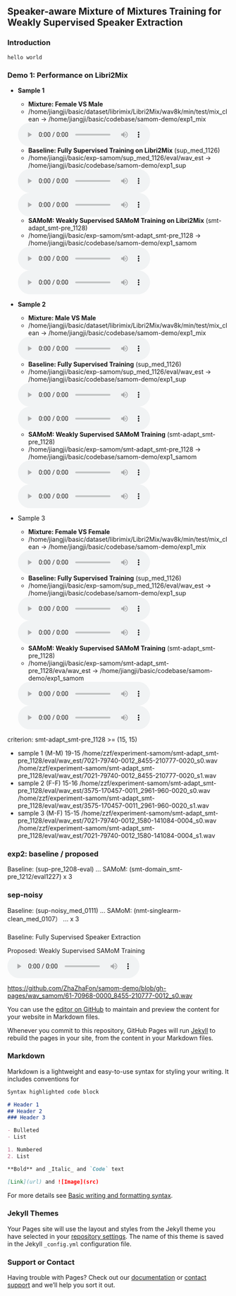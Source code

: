 ## Speaker-aware Mixture of Mixtures Training for Weakly Supervised Speaker Extraction

### Introduction
    hello world

### Demo 1: Performance on Libri2Mix

* **Sample 1**
    * **Mixture: Female VS Male**
    * /home/jiangji/basic/dataset/librimix/Libri2Mix/wav8k/min/test/mix_clean -> /home/jiangji/basic/codebase/samom-demo/exp1_mix
    <audio src="exp1_mix/7021-79740-0012_1580-141084-0004.wav" controls="controls">
    ERROR !!! Cannot Play Audio !!!
    </audio>

    * **Baseline: Fully Supervised Training on Libri2Mix** (sup_med_1126)
    * /home/jiangji/basic/exp-samom/sup_med_1126/eval/wav_est -> /home/jiangji/basic/codebase/samom-demo/exp1_sup
    <audio src="exp1_sup/7021-79740-0012_1580-141084-0004_s1.wav" controls="controls">
    ERROR !!! Cannot Play Audio !!!
    </audio>
    <audio src="exp1_sup/7021-79740-0012_1580-141084-0004_s0.wav" controls="controls">
    ERROR !!! Cannot Play Audio !!!
    </audio>

    * **SAMoM: Weakly Supervised SAMoM Training on Libri2Mix** (smt-adapt_smt-pre_1128)
    * /home/jiangji/basic/exp-samom/smt-adapt_smt-pre_1128 -> /home/jiangji/basic/codebase/samom-demo/exp1_samom
    <audio src="exp1_samom/7021-79740-0012_1580-141084-0004_s1.wav" controls="controls">
    ERROR !!! Cannot Play Audio !!!
    </audio>
    <audio src="exp1_samom/7021-79740-0012_1580-141084-0004_s0.wav" controls="controls">
    ERROR !!! Cannot Play Audio !!!
    </audio>

* **Sample 2**
    * **Mixture: Male VS Male**
    * /home/jiangji/basic/dataset/librimix/Libri2Mix/wav8k/min/test/mix_clean -> /home/jiangji/basic/codebase/samom-demo/exp1_mix
    <audio src="exp1_mix/7021-79740-0012_8455-210777-0020.wav" controls="controls">
    ERROR !!! Cannot Play Audio !!!
    </audio>

    * **Baseline: Fully Supervised Training** (sup_med_1126)
    * /home/jiangji/basic/exp-samom/sup_med_1126/eval/wav_est -> /home/jiangji/basic/codebase/samom-demo/exp1_sup
    <audio src="exp1_sup/7021-79740-0012_8455-210777-0020_s0.wav" controls="controls">
    ERROR !!! Cannot Play Audio !!!
    </audio>
    <audio src="exp1_sup/7021-79740-0012_8455-210777-0020_s1.wav" controls="controls">
    ERROR !!! Cannot Play Audio !!!
    </audio>

    * **SAMoM: Weakly Supervised SAMoM Training** (smt-adapt_smt-pre_1128)
    * /home/jiangji/basic/exp-samom/smt-adapt_smt-pre_1128 -> /home/jiangji/basic/codebase/samom-demo/exp1_samom
    <audio src="exp1_samom/7021-79740-0012_8455-210777-0020_s0.wav" controls="controls">
    ERROR !!! Cannot Play Audio !!!
    </audio>
    <audio src="exp1_samom/7021-79740-0012_8455-210777-0020_s1.wav" controls="controls">
    ERROR !!! Cannot Play Audio !!!
    </audio>

* Sample 3
    * **Mixture: Female VS Female**
    * /home/jiangji/basic/dataset/librimix/Libri2Mix/wav8k/min/test/mix_clean -> /home/jiangji/basic/codebase/samom-demo/exp1_mix
    <audio src="exp1_mix/3575-170457-0011_2961-960-0020.wav" controls="controls">
    ERROR !!! Cannot Play Audio !!!
    </audio>

    * **Baseline: Fully Supervised Training** (sup_med_1126) 
    * /home/jiangji/basic/exp-samom/sup_med_1126/eval/wav_est -> /home/jiangji/basic/codebase/samom-demo/exp1_sup
    <audio src="exp1_sup/3575-170457-0011_2961-960-0020_s0.wav" controls="controls">
    ERROR !!! Cannot Play Audio !!!
    </audio>
    <audio src="exp1_sup/3575-170457-0011_2961-960-0020_s1.wav" controls="controls">
    ERROR !!! Cannot Play Audio !!!
    </audio>

    * **SAMoM: Weakly Supervised SAMoM Training** (smt-adapt_smt-pre_1128) 
    * /home/jiangji/basic/exp-samom/smt-adapt_smt-pre_1128/eva/wav_est -> /home/jiangji/basic/codebase/samom-demo/exp1_samom
    <audio src="exp1_samom/3575-170457-0011_2961-960-0020_s0.wav" controls="controls">
    ERROR !!! Cannot Play Audio !!!
    </audio>
    <audio src="exp1_samom/3575-170457-0011_2961-960-0020_s1.wav" controls="controls">
    ERROR !!! Cannot Play Audio !!!
    </audio>
    

criterion: smt-adapt_smt-pre_1128 >= (15, 15)

* sample 1 (M-M) 19-15
    /home/zzf/experiment-samom/smt-adapt_smt-pre_1128/eval/wav_est/7021-79740-0012_8455-210777-0020_s0.wav
    /home/zzf/experiment-samom/smt-adapt_smt-pre_1128/eval/wav_est/7021-79740-0012_8455-210777-0020_s1.wav
* sample 2 (F-F) 15-16
    /home/zzf/experiment-samom/smt-adapt_smt-pre_1128/eval/wav_est/3575-170457-0011_2961-960-0020_s0.wav
    /home/zzf/experiment-samom/smt-adapt_smt-pre_1128/eval/wav_est/3575-170457-0011_2961-960-0020_s1.wav
* sample 3 (M-F) 15-15
    /home/zzf/experiment-samom/smt-adapt_smt-pre_1128/eval/wav_est/7021-79740-0012_1580-141084-0004_s0.wav
    /home/zzf/experiment-samom/smt-adapt_smt-pre_1128/eval/wav_est/7021-79740-0012_1580-141084-0004_s1.wav

### exp2: baseline / proposed

Baseline: (sup-pre_1208-eval)
    ...
SAMoM: (smt-domain_smt-pre_1212/eval1227)
x 3

### sep-noisy

Baseline: (sup-noisy_med_0111)
    ...
SAMoM: (nmt-singlearm-clean_med_0107）
    ...
x 3

###

Baseline: Fully Supervised Speaker Extraction

Proposed: Weakly Supervised SAMoM Training
<audio src="wav_samom/s0.mp3" controls="controls">
ERROR !!! Cannot Play Audio !!!
</audio>

https://github.com/ZhaZhaFon/samom-demo/blob/gh-pages/wav_samom/61-70968-0000_8455-210777-0012_s0.wav

You can use the [editor on GitHub](https://github.com/ZhaZhaFon/samom-demo/edit/gh-pages/index.md) to maintain and preview the content for your website in Markdown files.

Whenever you commit to this repository, GitHub Pages will run [Jekyll](https://jekyllrb.com/) to rebuild the pages in your site, from the content in your Markdown files.

### Markdown

Markdown is a lightweight and easy-to-use syntax for styling your writing. It includes conventions for

```markdown
Syntax highlighted code block

# Header 1
## Header 2
### Header 3

- Bulleted
- List

1. Numbered
2. List

**Bold** and _Italic_ and `Code` text

[Link](url) and ![Image](src)
```

For more details see [Basic writing and formatting syntax](https://docs.github.com/en/github/writing-on-github/getting-started-with-writing-and-formatting-on-github/basic-writing-and-formatting-syntax).

### Jekyll Themes

Your Pages site will use the layout and styles from the Jekyll theme you have selected in your [repository settings](https://github.com/ZhaZhaFon/samom-demo/settings/pages). The name of this theme is saved in the Jekyll `_config.yml` configuration file.

### Support or Contact

Having trouble with Pages? Check out our [documentation](https://docs.github.com/categories/github-pages-basics/) or [contact support](https://support.github.com/contact) and we’ll help you sort it out.
